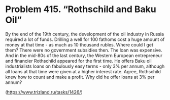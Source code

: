 # Problem 415. “Rothschild and Baku Oil”

By the end of the 19th century, the development of the oil industry in Russia required a lot of funds. Drilling a well for 100 fathoms cost a huge amount of money at that time - as much as 10 thousand rubles. Where could I get them? There were no government subsidies then. The loan was expensive. And in the mid-80s of the last century, the Western European entrepreneur and financier Rothschild appeared for the first time. He offers Baku oil industrialists loans on fabulously easy terms - only 3% per annum, although all loans at that time were given at a higher interest rate. Agree, Rothschild knew how to count and make a profit. Why did he offer loans at 3% per annum?

(https://www.trizland.ru/tasks/1426/)